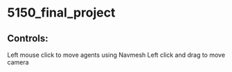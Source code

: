 # 5150_final_project

## Controls:
Left mouse click to move agents using Navmesh
Left click and drag to move camera 

